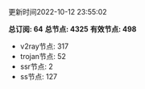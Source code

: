 更新时间2022-10-12 23:55:02

**总订阅: 64**
**总节点: 4325**
**有效节点: 498**
- v2ray节点: 317
- trojan节点: 52
- ssr节点: 2
- ss节点: 127
